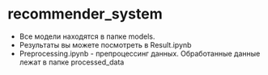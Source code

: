 # recommender_system

* Все модели находятся в папке models.
* Результаты вы можете посмотреть в Result.ipynb
* Preprocessing.ipynb - препроцессинг данных. Обработанные данные лежат в папке processed_data

